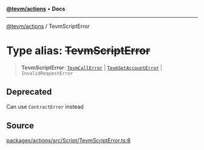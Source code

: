 [**@tevm/actions**](../README.md) • **Docs**

***

[@tevm/actions](../globals.md) / TevmScriptError

# Type alias: ~~TevmScriptError~~

> **TevmScriptError**: [`TevmCallError`](TevmCallError.md) \| [`TevmSetAccountError`](TevmSetAccountError.md) \| `InvalidRequestError`

## Deprecated

Can use `ContractError` instead

## Source

[packages/actions/src/Script/TevmScriptError.ts:8](https://github.com/evmts/tevm-monorepo/blob/main/packages/actions/src/Script/TevmScriptError.ts#L8)
